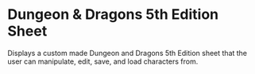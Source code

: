 # Dungeon & Dragons 5th Edition Sheet
Displays a custom made Dungeon and Dragons 5th Edition sheet that the user can manipulate, edit, save, and load characters from.
